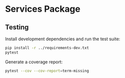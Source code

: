 # Services Package

## Testing

Install development dependencies and run the test suite:

```bash
pip install -r ../requirements-dev.txt
pytest
```

Generate a coverage report:

```bash
pytest --cov --cov-report=term-missing
```

